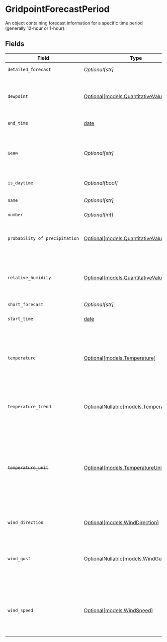 # GridpointForecastPeriod

An object containing forecast information for a specific time period (generally 12-hour or 1-hour).



## Fields

| Field                                                                                                                                                                                                                                                                                                                                                                                                                                     | Type                                                                                                                                                                                                                                                                                                                                                                                                                                      | Required                                                                                                                                                                                                                                                                                                                                                                                                                                  | Description                                                                                                                                                                                                                                                                                                                                                                                                                               | Example                                                                                                                                                                                                                                                                                                                                                                                                                                   |
| ----------------------------------------------------------------------------------------------------------------------------------------------------------------------------------------------------------------------------------------------------------------------------------------------------------------------------------------------------------------------------------------------------------------------------------------- | ----------------------------------------------------------------------------------------------------------------------------------------------------------------------------------------------------------------------------------------------------------------------------------------------------------------------------------------------------------------------------------------------------------------------------------------- | ----------------------------------------------------------------------------------------------------------------------------------------------------------------------------------------------------------------------------------------------------------------------------------------------------------------------------------------------------------------------------------------------------------------------------------------- | ----------------------------------------------------------------------------------------------------------------------------------------------------------------------------------------------------------------------------------------------------------------------------------------------------------------------------------------------------------------------------------------------------------------------------------------- | ----------------------------------------------------------------------------------------------------------------------------------------------------------------------------------------------------------------------------------------------------------------------------------------------------------------------------------------------------------------------------------------------------------------------------------------- |
| `detailed_forecast`                                                                                                                                                                                                                                                                                                                                                                                                                       | *Optional[str]*                                                                                                                                                                                                                                                                                                                                                                                                                           | :heavy_minus_sign:                                                                                                                                                                                                                                                                                                                                                                                                                        | A detailed textual forecast for the period.                                                                                                                                                                                                                                                                                                                                                                                               |                                                                                                                                                                                                                                                                                                                                                                                                                                           |
| `dewpoint`                                                                                                                                                                                                                                                                                                                                                                                                                                | [Optional[models.QuantitativeValue]](../models/quantitativevalue.md)                                                                                                                                                                                                                                                                                                                                                                      | :heavy_minus_sign:                                                                                                                                                                                                                                                                                                                                                                                                                        | A structured value representing a measurement and its unit of measure. This object is a slighly modified version of the schema.org definition at https://schema.org/QuantitativeValue<br/>                                                                                                                                                                                                                                                |                                                                                                                                                                                                                                                                                                                                                                                                                                           |
| `end_time`                                                                                                                                                                                                                                                                                                                                                                                                                                | [date](https://docs.python.org/3/library/datetime.html#date-objects)                                                                                                                                                                                                                                                                                                                                                                      | :heavy_minus_sign:                                                                                                                                                                                                                                                                                                                                                                                                                        | The ending time that this forecast period is valid for.                                                                                                                                                                                                                                                                                                                                                                                   |                                                                                                                                                                                                                                                                                                                                                                                                                                           |
| ~~`icon`~~                                                                                                                                                                                                                                                                                                                                                                                                                                | *Optional[str]*                                                                                                                                                                                                                                                                                                                                                                                                                           | :heavy_minus_sign:                                                                                                                                                                                                                                                                                                                                                                                                                        | : warning: ** DEPRECATED **: This will be removed in a future release, please migrate away from it as soon as possible.<br/><br/>A link to an icon representing the forecast summary.                                                                                                                                                                                                                                                     |                                                                                                                                                                                                                                                                                                                                                                                                                                           |
| `is_daytime`                                                                                                                                                                                                                                                                                                                                                                                                                              | *Optional[bool]*                                                                                                                                                                                                                                                                                                                                                                                                                          | :heavy_minus_sign:                                                                                                                                                                                                                                                                                                                                                                                                                        | Indicates whether this period is daytime or nighttime.                                                                                                                                                                                                                                                                                                                                                                                    |                                                                                                                                                                                                                                                                                                                                                                                                                                           |
| `name`                                                                                                                                                                                                                                                                                                                                                                                                                                    | *Optional[str]*                                                                                                                                                                                                                                                                                                                                                                                                                           | :heavy_minus_sign:                                                                                                                                                                                                                                                                                                                                                                                                                        | A textual identifier for the period. This value will not be present for hourly forecasts.<br/>                                                                                                                                                                                                                                                                                                                                            | Tuesday Night                                                                                                                                                                                                                                                                                                                                                                                                                             |
| `number`                                                                                                                                                                                                                                                                                                                                                                                                                                  | *Optional[int]*                                                                                                                                                                                                                                                                                                                                                                                                                           | :heavy_minus_sign:                                                                                                                                                                                                                                                                                                                                                                                                                        | Sequential period number.                                                                                                                                                                                                                                                                                                                                                                                                                 |                                                                                                                                                                                                                                                                                                                                                                                                                                           |
| `probability_of_precipitation`                                                                                                                                                                                                                                                                                                                                                                                                            | [Optional[models.QuantitativeValue]](../models/quantitativevalue.md)                                                                                                                                                                                                                                                                                                                                                                      | :heavy_minus_sign:                                                                                                                                                                                                                                                                                                                                                                                                                        | A structured value representing a measurement and its unit of measure. This object is a slighly modified version of the schema.org definition at https://schema.org/QuantitativeValue<br/>                                                                                                                                                                                                                                                |                                                                                                                                                                                                                                                                                                                                                                                                                                           |
| `relative_humidity`                                                                                                                                                                                                                                                                                                                                                                                                                       | [Optional[models.QuantitativeValue]](../models/quantitativevalue.md)                                                                                                                                                                                                                                                                                                                                                                      | :heavy_minus_sign:                                                                                                                                                                                                                                                                                                                                                                                                                        | A structured value representing a measurement and its unit of measure. This object is a slighly modified version of the schema.org definition at https://schema.org/QuantitativeValue<br/>                                                                                                                                                                                                                                                |                                                                                                                                                                                                                                                                                                                                                                                                                                           |
| `short_forecast`                                                                                                                                                                                                                                                                                                                                                                                                                          | *Optional[str]*                                                                                                                                                                                                                                                                                                                                                                                                                           | :heavy_minus_sign:                                                                                                                                                                                                                                                                                                                                                                                                                        | A brief textual forecast summary for the period.                                                                                                                                                                                                                                                                                                                                                                                          |                                                                                                                                                                                                                                                                                                                                                                                                                                           |
| `start_time`                                                                                                                                                                                                                                                                                                                                                                                                                              | [date](https://docs.python.org/3/library/datetime.html#date-objects)                                                                                                                                                                                                                                                                                                                                                                      | :heavy_minus_sign:                                                                                                                                                                                                                                                                                                                                                                                                                        | The starting time that this forecast period is valid for.                                                                                                                                                                                                                                                                                                                                                                                 |                                                                                                                                                                                                                                                                                                                                                                                                                                           |
| `temperature`                                                                                                                                                                                                                                                                                                                                                                                                                             | [Optional[models.Temperature]](../models/temperature.md)                                                                                                                                                                                                                                                                                                                                                                                  | :heavy_minus_sign:                                                                                                                                                                                                                                                                                                                                                                                                                        | High/low temperature for the period, depending on whether the period is day or night.<br/>This property as an integer value is deprecated. Future versions will express this value as a quantitative value object. To make use of the future standard format now, set the "forecast_temperature_qv" feature flag on the request.<br/>                                                                                                     |                                                                                                                                                                                                                                                                                                                                                                                                                                           |
| `temperature_trend`                                                                                                                                                                                                                                                                                                                                                                                                                       | [OptionalNullable[models.TemperatureTrend]](../models/temperaturetrend.md)                                                                                                                                                                                                                                                                                                                                                                | :heavy_minus_sign:                                                                                                                                                                                                                                                                                                                                                                                                                        | If not null, indicates a non-diurnal temperature trend for the period (either rising temperature overnight, or falling temperature during the day)<br/>                                                                                                                                                                                                                                                                                   |                                                                                                                                                                                                                                                                                                                                                                                                                                           |
| ~~`temperature_unit`~~                                                                                                                                                                                                                                                                                                                                                                                                                    | [Optional[models.TemperatureUnit]](../models/temperatureunit.md)                                                                                                                                                                                                                                                                                                                                                                          | :heavy_minus_sign:                                                                                                                                                                                                                                                                                                                                                                                                                        | : warning: ** DEPRECATED **: This will be removed in a future release, please migrate away from it as soon as possible.<br/><br/>The unit of the temperature value (Fahrenheit or Celsius).<br/>This property is deprecated. Future versions will indicate the unit within the quantitative value object for the temperature property. To make use of the future standard format now, set the "forecast_temperature_qv" feature flag on the request.<br/> |                                                                                                                                                                                                                                                                                                                                                                                                                                           |
| `wind_direction`                                                                                                                                                                                                                                                                                                                                                                                                                          | [Optional[models.WindDirection]](../models/winddirection.md)                                                                                                                                                                                                                                                                                                                                                                              | :heavy_minus_sign:                                                                                                                                                                                                                                                                                                                                                                                                                        | The prevailing direction of the wind for the period, using a 16-point compass.                                                                                                                                                                                                                                                                                                                                                            |                                                                                                                                                                                                                                                                                                                                                                                                                                           |
| `wind_gust`                                                                                                                                                                                                                                                                                                                                                                                                                               | [OptionalNullable[models.WindGust]](../models/windgust.md)                                                                                                                                                                                                                                                                                                                                                                                | :heavy_minus_sign:                                                                                                                                                                                                                                                                                                                                                                                                                        | Peak wind gust for the period.<br/>This property as an string value is deprecated. Future versions will express this value as a quantitative value object. To make use of the future standard format now, set the "forecast_wind_speed_qv" feature flag on the request.<br/>                                                                                                                                                              |                                                                                                                                                                                                                                                                                                                                                                                                                                           |
| `wind_speed`                                                                                                                                                                                                                                                                                                                                                                                                                              | [Optional[models.WindSpeed]](../models/windspeed.md)                                                                                                                                                                                                                                                                                                                                                                                      | :heavy_minus_sign:                                                                                                                                                                                                                                                                                                                                                                                                                        | Wind speed for the period.<br/>This property as an string value is deprecated. Future versions will express this value as a quantitative value object. To make use of the future standard format now, set the "forecast_wind_speed_qv" feature flag on the request.<br/>                                                                                                                                                                  |                                                                                                                                                                                                                                                                                                                                                                                                                                           |